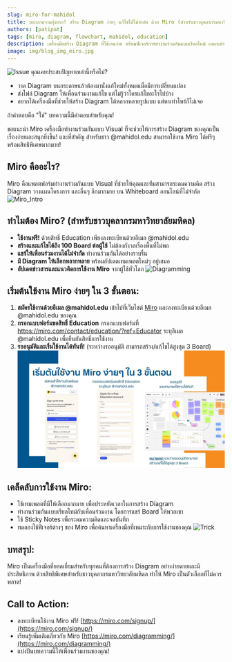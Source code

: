 ```yaml
---
slug: miro-for-mahidol
title: บอกลาความยุ่งยาก! สร้าง Diagram ง่ายๆ แก้ไขได้ไม่จำกัด ด้วย Miro (สำหรับชาวบุคลากรมหาวิทยาลัยมหิดล)
authors: [patipat]
tags: [miro, diagram, flowchart, mahidol, education]
description: เครื่องมือสร้าง Diagram ที่ใช้งานง่าย พร้อมฟีเจอร์การทำงานร่วมกันแบบเรียลไทม์ เหมาะสำหรับนักศึกษาและบุคลากร มหาวิทยาลัยมหิดล ที่ต้องการเพิ่มประสิทธิภาพการทำงาน
image: img/blog_img_miro.jpg
---
```

![Issue](https://images.unsplash.com/photo-1516534775068-ba3e7458af70?q=80&w=2670&auto=format&fit=crop&ixlib=rb-4.0.3&ixid=M3wxMjA3fDB8MHxwaG90by1wYWdlfHx8fGVufDB8fHx8fA%3D%3D)
คุณเคยประสบปัญหาเหล่านี้หรือไม่?

* วาด Diagram บนกระดาษแล้วต้องมานั่งแก้ใหม่ทั้งหมดเมื่อมีการเปลี่ยนแปลง
* ส่งไฟล์ Diagram ให้เพื่อนร่วมงานแก้ไข แต่ไม่รู้ว่าใครแก้ไขอะไรไปบ้าง
* อยากได้เครื่องมือที่ช่วยให้สร้าง Diagram ได้หลากหลายรูปแบบ แต่หาเท่าไหร่ก็ไม่เจอ

ถ้าคำตอบคือ "ใช่" บทความนี้มีคำตอบสำหรับคุณ!

ขอแนะนำ Miro เครื่องมือทำงานร่วมกันแบบ Visual ที่จะช่วยให้การสร้าง Diagram ของคุณเป็นเรื่องง่ายและสนุกยิ่งขึ้น! และที่สำคัญ สำหรับชาว @mahidol.edu สามารถใช้งาน Miro ได้ฟรีๆ พร้อมสิทธิพิเศษมากมาย!

## Miro คืออะไร?

Miro คือแพลตฟอร์มทำงานร่วมกันแบบ Visual ที่ช่วยให้คุณและทีมสามารถระดมความคิด สร้าง Diagram วางแผนโครงการ และอื่นๆ อีกมากมาย บน Whiteboard ออนไลน์ที่ไม่จำกัด
![Miro_Intro](https://images.ctfassets.net/w6r2i5d8q73s/4zPT7YclGcvSsOvIKXOmby/d2b2fdd635b16ff8a6971375f359fb13/about-miro_01_leading-visual-collaboration-platform_product-image_EN_1120x660.png)
## ทำไมต้อง Miro? (สำหรับชาวบุคลากรมหาวิทยาลัยมหิดล)

* **ใช้งานฟรี!** ด้วยสิทธิ์ Education เพียงลงทะเบียนด้วยอีเมล @mahidol.edu
* **สร้างและแก้ไขได้ถึง 100 Board ต่อผู้ใช้** ไม่ต้องกังวลเรื่องพื้นที่ไม่พอ
* **แชร์ให้เพื่อนร่วมงานได้ไม่จำกัด** ทำงานร่วมกันได้อย่างราบรื่น
* **มี Diagram ให้เลือกหลากหลาย** พร้อมอัปเดตเทมเพลตใหม่ๆ อยู่เสมอ
* **อัปเดตข่าวสารและแนวคิดการใช้งาน Miro** จากผู้ใช้ทั่วโลก
![Diagramming](https://framerusercontent.com/images/bzRVMrt8Br4fk3FKa3gwYIYPwA.png)
## เริ่มต้นใช้งาน Miro ง่ายๆ ใน 3 ขั้นตอน:

1.  **สมัครใช้งานด้วยอีเมล @mahidol.edu** เข้าไปที่เว็บไซต์ [Miro](https://miro.com/) และลงทะเบียนด้วยอีเมล @mahidol.edu ของคุณ
2.  **กรอกแบบฟอร์มขอสิทธิ์ Education** กรอกแบบฟอร์มที่ https://miro.com/contact/education/?ref=Educator ระบุอีเมล @mahidol.edu เพื่อยืนยันสิทธิ์การใช้งาน
3.  **รออนุมัติและเริ่มใช้งานได้ทันที!** (ระหว่างรออนุมัติ สามารถสร้าง/แก้ไขได้สูงสุด 3 Board)
![How_to_verify](./miro/4.jpg)

## เคล็ดลับการใช้งาน Miro:

* ใช้เทมเพลตที่มีให้เลือกมากมาย เพื่อประหยัดเวลาในการสร้าง Diagram
* ทำงานร่วมกันแบบเรียลไทม์กับเพื่อนร่วมงาน โดยการแชร์ Board ให้พวกเขา
* ใช้ Sticky Notes เพื่อระดมความคิดและจดบันทึก
* ทดลองใช้ฟีเจอร์ต่างๆ ของ Miro เพื่อค้นหาเครื่องมือที่เหมาะกับการใช้งานของคุณ
![Trick](https://images.ctfassets.net/w6r2i5d8q73s/2dj8V7M4KqXJKTdNrjtpmG/82ca78458e60cf6f97034b4abd6f74d4/process-mapping_product-image_02_EN_standard_3_2.png?fm=webp&q=75)

## บทสรุป:

Miro เป็นเครื่องมือที่ยอดเยี่ยมสำหรับทุกคนที่ต้องการสร้าง Diagram อย่างง่ายดายและมีประสิทธิภาพ ด้วยสิทธิพิเศษสำหรับชาวบุคลากรมหาวิทยาลัยมหิดล ทำให้ Miro เป็นตัวเลือกที่ไม่ควรพลาด!

## Call to Action:

* ลงทะเบียนใช้งาน Miro ฟรี! [https://miro.com/signup/](https://miro.com/signup/)
* เรียนรู้เพิ่มเติมเกี่ยวกับ Miro [https://miro.com/diagramming/](https://miro.com/diagramming/)
* แบ่งปันบทความนี้ให้เพื่อนร่วมงานของคุณ!